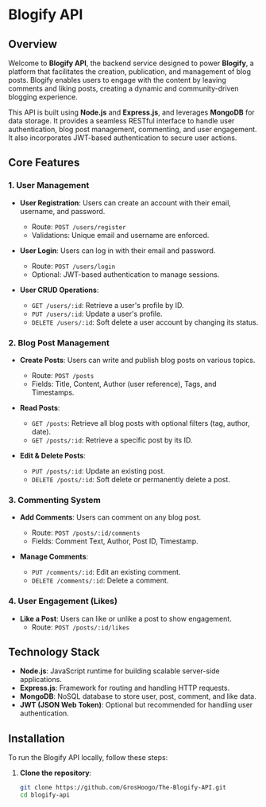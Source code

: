 # Blogify API

## Overview

Welcome to **Blogify API**, the backend service designed to power **Blogify**, a platform that facilitates the creation, publication, and management of blog posts. Blogify enables users to engage with the content by leaving comments and liking posts, creating a dynamic and community-driven blogging experience.

This API is built using **Node.js** and **Express.js**, and leverages **MongoDB** for data storage. It provides a seamless RESTful interface to handle user authentication, blog post management, commenting, and user engagement. It also incorporates JWT-based authentication to secure user actions.

## Core Features

### 1. User Management

- **User Registration**: Users can create an account with their email, username, and password.
  - Route: `POST /users/register`
  - Validations: Unique email and username are enforced.
  
- **User Login**: Users can log in with their email and password.
  - Route: `POST /users/login`
  - Optional: JWT-based authentication to manage sessions.

- **User CRUD Operations**:
  - `GET /users/:id`: Retrieve a user's profile by ID.
  - `PUT /users/:id`: Update a user's profile.
  - `DELETE /users/:id`: Soft delete a user account by changing its status.

### 2. Blog Post Management

- **Create Posts**: Users can write and publish blog posts on various topics.
  - Route: `POST /posts`
  - Fields: Title, Content, Author (user reference), Tags, and Timestamps.

- **Read Posts**:
  - `GET /posts`: Retrieve all blog posts with optional filters (tag, author, date).
  - `GET /posts/:id`: Retrieve a specific post by its ID.

- **Edit & Delete Posts**:
  - `PUT /posts/:id`: Update an existing post.
  - `DELETE /posts/:id`: Soft delete or permanently delete a post.

### 3. Commenting System

- **Add Comments**: Users can comment on any blog post.
  - Route: `POST /posts/:id/comments`
  - Fields: Comment Text, Author, Post ID, Timestamp.

- **Manage Comments**:
  - `PUT /comments/:id`: Edit an existing comment.
  - `DELETE /comments/:id`: Delete a comment.

### 4. User Engagement (Likes)

- **Like a Post**: Users can like or unlike a post to show engagement.
  - Route: `POST /posts/:id/likes`

## Technology Stack

- **Node.js**: JavaScript runtime for building scalable server-side applications.
- **Express.js**: Framework for routing and handling HTTP requests.
- **MongoDB**: NoSQL database to store user, post, comment, and like data.
- **JWT (JSON Web Token)**: Optional but recommended for handling user authentication.

## Installation

To run the Blogify API locally, follow these steps:

1. **Clone the repository**:
   ```bash
   git clone https://github.com/GrosHoogo/The-Blogify-API.git
   cd blogify-api
